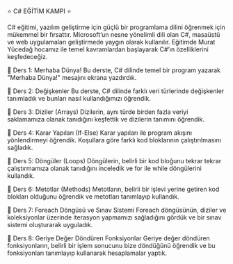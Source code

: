 ⭐  C# EĞİTİM KAMPI  ⭐


C# eğitimi, yazılım geliştirme için güçlü bir programlama dilini öğrenmek için mükemmel bir fırsattır. Microsoft’un nesne yönelimli dili olan C#, masaüstü ve web uygulamaları geliştirmede yaygın olarak kullanılır. Eğitimde Murat Yücedağ hocamız ile temel kavramlardan başlayarak C#’ın özelliklerini keşfedeceğiz.


📌 Ders 1: Merhaba Dünya!
Bu derste, C# dilinde temel bir program yazarak "Merhaba Dünya!" mesajını ekrana yazdırdık.

📌 Ders 2: Değişkenler
Bu derste, C# dilinde farklı veri türlerinde değişkenler tanımladık ve bunları nasıl kullandığımızı öğrendik.

📌 Ders 3: Diziler (Arrays)
Dizilerin, aynı türde birden fazla veriyi saklamamıza olanak tanıdığını keşfettik ve dizilerin tanımını öğrendik.

📌 Ders 4: Karar Yapıları (If-Else)
Karar yapıları ile program akışını yönlendirmeyi öğrendik. Koşullara göre farklı kod bloklarının çalıştırılmasını sağladık.

📌 Ders 5: Döngüler (Loops)
Döngülerin, belirli bir kod bloğunu tekrar tekrar çalıştırmamıza olanak tanıdığını inceledik ve for ile while döngülerini kullandık.

📌 Ders 6: Metotlar (Methods)
Metotların, belirli bir işlevi yerine getiren kod blokları olduğunu öğrendik ve metotları tanımlayıp kullandık.

📌 Ders 7: Foreach Döngüsü ve Sınav Sistemi
Foreach döngüsünün, diziler ve koleksiyonlar üzerinde iterasyon yapmamızı sağladığını gördük ve bir sınav sistemi oluşturarak uyguladık.

📌 Ders 8: Geriye Değer Döndüren Fonksiyonlar
Geriye değer döndüren fonksiyonların, belirli bir işlem sonucunu bize döndüğünü öğrendik ve bu fonksiyonları tanımlayıp kullanarak hesaplamalar yaptık.
